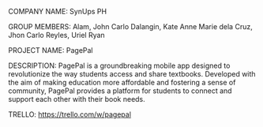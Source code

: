 COMPANY NAME:
SynUps PH

GROUP MEMBERS:
Alam, John Carlo
Dalangin, Kate Anne Marie
dela Cruz, Jhon Carlo
Reyles, Uriel Ryan

PROJECT NAME:
PagePal

DESCRIPTION:
PagePal is a groundbreaking mobile app designed to revolutionize the way students access and share textbooks. Developed with the aim of making education more affordable and fostering a sense of community, PagePal provides a platform for students to connect and support each other with their book needs.

TRELLO:
https://trello.com/w/pagepal
